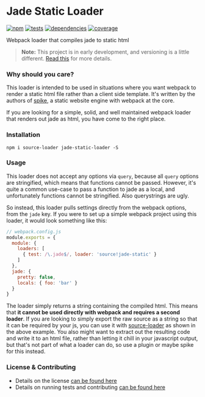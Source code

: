 # Jade Static Loader

[![npm](http://img.shields.io/npm/v/jade-static-loader.svg?style=flat)](https://badge.fury.io/js/jade-static-loader) [![tests](http://img.shields.io/travis/static-dev/jade-static-loader/master.svg?style=flat)](https://travis-ci.org/static-dev/jade-static-loader) [![dependencies](http://img.shields.io/david/static-dev/jade-static-loader.svg?style=flat)](https://david-dm.org/static-dev/jade-static-loader)
[![coverage](http://img.shields.io/coveralls/static-dev/jade-static-loader.svg?style=flat)](https://coveralls.io/github/static-dev/jade-static-loader)

Webpack loader that compiles jade to static html

> **Note:** This project is in early development, and versioning is a little different. [Read this](http://markup.im/#q4_cRZ1Q) for more details.

### Why should you care?

This loader is intended to be used in situations where you want webpack to render a static html file rather than a client side template. It's written by the authors of [spike](https://github.com/static-dev/spike), a static website engine with webpack at the core.

If you are looking for a simple, solid, and well maintained webpack loader that renders out jade as html, you have come to the right place.

### Installation

`npm i source-loader jade-static-loader -S`

### Usage

This loader does not accept any options via `query`, because all `query` options are stringified, which means that functions cannot be passed. However, it's quite a common use-case to pass a function to jade as a local, and unfortunately functions cannot be stringified. Also querystrings are ugly.

So instead, this loader pulls settings directly from the webpack options, from the `jade` key. If you were to set up a simple webpack project using this loader, it would look something like this:

```js
// webpack.config.js
module.exports = {
  module: {
    loaders: [
      { test: /\.jade$/, loader: 'source!jade-static' }
    ]
  },
  jade: {
    pretty: false,
    locals: { foo: 'bar' }
  }
}
```

The loader simply returns a string containing the compiled html. This means that **it cannot be used directly with webpack and requires a second loader**. If you are looking to simply export the raw source as a string so that it can be required by your js, you can use it with [source-loader](https://github.com/static-dev/source-loader) as shown in the above example. You also might want to extract out the resulting code and write it to an html file, rather than letting it chill in your javascript output, but that's not part of what a loader can do, so use a plugin or maybe spike for this instead.

### License & Contributing

- Details on the license [can be found here](LICENSE.md)
- Details on running tests and contributing [can be found here](contributing.md)
